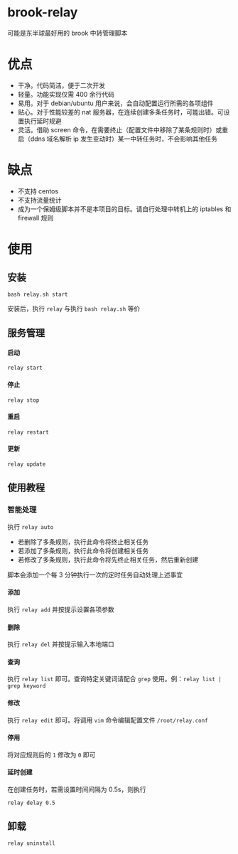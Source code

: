 # brook-relay
可能是东半球最好用的 brook 中转管理脚本

# 优点

+ 干净。代码简洁，便于二次开发
+ 轻量。功能实现仅需 400 余行代码
+ 易用。对于 debian/ubuntu 用户来说，会自动配置运行所需的各项组件
+ 贴心。对于性能较差的 nat 服务器，在连续创建多条任务时，可能出错。可设置执行延时规避
+ 灵活。借助 screen 命令，在需要终止（配置文件中移除了某条规则时）或重启（ddns 域名解析 ip 发生变动时）某一中转任务时，不会影响其他任务

# 缺点
+ 不支持 centos
+ 不支持流量统计
+ 成为一个保姆级脚本并不是本项目的目标。请自行处理中转机上的 iptables 和 firewall 规则

# 使用
## 安装
```
bash relay.sh start
```
安装后，执行 `relay` 与执行 `bash relay.sh` 等价
## 服务管理

#### 启动
```
relay start
```
#### 停止
```
relay stop
```
#### 重启
```
relay restart
```
#### 更新
```
relay update
```

## 使用教程

### 智能处理
执行 `relay auto`
+ 若删除了多条规则，执行此命令将终止相关任务
+ 若添加了多条规则，执行此命令将创建相关任务
+ 若修改了多条规则，执行此命令将先终止相关任务，然后重新创建

脚本会添加一个每 3 分钟执行一次的定时任务自动处理上述事宜
#### 添加
执行 `relay add` 并按提示设置各项参数
#### 删除
执行 `relay del` 并按提示输入本地端口
#### 查询
执行 `relay list` 即可。查询特定关键词请配合 `grep` 使用。例：`relay list | grep keyword`
#### 修改
执行 `relay edit` 即可。将调用 `vim` 命令编辑配置文件 `/root/relay.conf`
#### 停用
将对应规则后的 `1` 修改为 `0` 即可
#### 延时创建
在创建任务时，若需设置时间间隔为 0.5s，则执行
```
relay delay 0.5
```

## 卸载
```
relay uninstall
```
